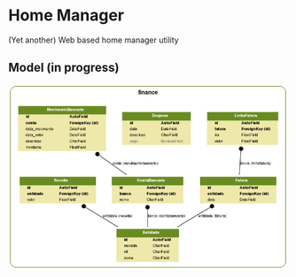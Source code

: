 Home Manager
===========

(Yet another) Web based home manager utility

## Model (in progress) ##

![Model](model.png)
